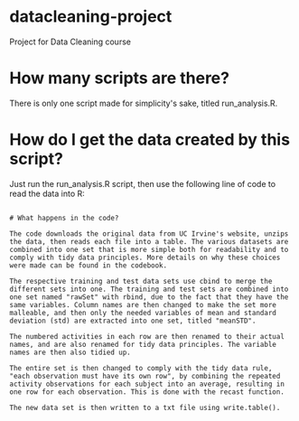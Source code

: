 # datacleaning-project
Project for Data Cleaning course

# How many scripts are there?
There is only one script made for simplicity's sake, titled run_analysis.R. 

# How do I get the data created by this script?
Just run the run_analysis.R script, then use the following line of code to read the data into R:
```data <- read.table("tidyset.txt", header = TRUE)

# What happens in the code?

The code downloads the original data from UC Irvine's website, unzips the data, then reads each file into a table. The various datasets are combined into one set that is more simple both for readability and to comply with tidy data principles. More details on why these choices were made can be found in the codebook. 

The respective training and test data sets use cbind to merge the different sets into one. The training and test sets are combined into one set named "rawSet" with rbind, due to the fact that they have the same variables. Column names are then changed to make the set more malleable, and then only the needed variables of mean and standard deviation (std) are extracted into one set, titled "meanSTD".

The numbered activities in each row are then renamed to their actual names, and are also renamed for tidy data principles. The variable names are then also tidied up.

The entire set is then changed to comply with the tidy data rule, "each observation must have its own row", by combining the repeated activity observations for each subject into an average, resulting in one row for each observation. This is done with the recast function.

The new data set is then written to a txt file using write.table(). 